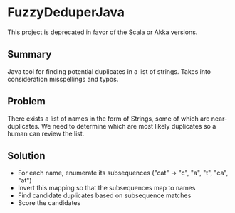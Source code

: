 FuzzyDeduperJava
================

This project is deprecated in favor of the Scala or Akka versions.

Summary
--------
Java tool for finding potential duplicates in a list of strings. Takes into consideration misspellings and typos.


Problem
--------
There exists a list of names in the form of Strings, some of which are near-duplicates. We need to determine which are most likely duplicates so a human can review the list.

Solution
--------
* For each name, enumerate its subsequences ("cat" -> "c", "a", "t", "ca", "at")
* Invert this mapping so that the subsequences map to names
* Find candidate duplicates based on subsequence matches
* Score the candidates
